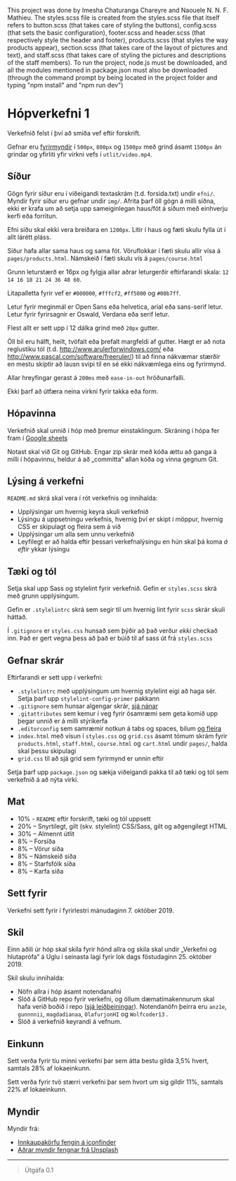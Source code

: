 This project was done by Imesha Chaturanga Chareyre and Naouele N. N. F. Mathieu.
The styles.scss file is created from the styles.scss file that itself refers to button.scss (that takes care of styling the buttons), config.scss (that sets the basic configuration), footer.scss and header.scss (that respectively style the header and footer), products.scss (that styles the way products appear),  section.scss (that takes care of the layout of pictures and text), and staff.scss (that takes care of styling the pictures and descriptions of the staff members).
To run the project, node.js must be downloaded, and all the modules mentioned in package.json must also be downloaded (through the command prompt by being located in the project folder and typing "npm install" and "npm run dev")


# Hópverkefni 1

Verkefnið felst í því að smíða vef eftir forskrift.

Gefnar eru [fyrirmyndir](utlit/) í `500px`, `800px` og `1500px` með grind ásamt `1500px` án grindar og yfirliti yfir virkni vefs í `utlit/video.mp4`.

## Síður

Gögn fyrir síður eru í viðeigandi textaskrám (t.d. forsida.txt) undir `efni/`. Myndir fyrir síður eru gefnar undir `img/`. Afrita þarf öll gögn á milli síðna, ekki er krafa um að setja upp sameiginlegan haus/fót á síðum með einhverju kerfi eða forritun.

Efni síðu skal ekki vera breiðara en `1200px`. Litir í haus og fæti skulu fylla út í allt lárétt pláss.

Síður hafa allar sama haus og sama fót. Vöruflokkar í fæti skulu allir vísa á `pages/products.html`. Námskeið í fæti skulu vís á `pages/course.html`

Grunn leturstærð er 16px og fylgja allar aðrar leturgerðir eftirfarandi skala: `12 14 16 18 21 24 36 48 60`.

Litapalletta fyrir vef er `#000000`, `#fffcf2`, `#ff5000` og `#00b7ff`.

Letur fyrir meginmál er Open Sans eða helvetica, arial eða sans-serif letur.
Letur fyrir fyrirsagnir er Oswald, Verdana eða serif letur.

Flest allt er sett upp í 12 dálka grind með `20px` gutter.

Öll bil eru hálft, heilt, tvöfalt eða þrefalt margfeldi af gutter. Hægt er að nota reglustiku tól (t.d. http://www.arulerforwindows.com/ eða http://www.pascal.com/software/freeruler/) til að finna nákvæmar stærðir en mestu skiptir að lausn svipi til en sé ekki nákvæmlega eins og fyrirmynd.

Allar hreyfingar gerast á `200ms` með `ease-in-out` hröðunarfalli.

Ekki þarf að útfæra neina virkni fyrir takka eða form.

## Hópavinna

Verkefnið skal unnið í hóp með þremur einstaklingum. Skráning í hópa fer fram í [Google sheets](https://docs.google.com/spreadsheets/d/1GwC9OvnpGHIkuX7ArRG7UQ-JV74b_pomegGXOWF1od0/edit?usp=sharing)

Notast skal við Git og GitHub. Engar zip skrár með kóða ættu að ganga á milli í hópavinnu, heldur á að „committa“ allan kóða og vinna gegnum Git.

## Lýsing á verkefni

`README.md` skrá skal vera í rót verkefnis og innihalda:

* Upplýsingar um hvernig keyra skuli verkefnið
* Lýsingu á uppsetningu verkefnis, hvernig því er skipt í möppur, hvernig CSS er skipulagt og fleira sem á við
* Upplýsingar um alla sem unnu verkefnið
* Leyfilegt er að halda eftir þessari verkefnalýsingu en hún skal þá koma _á eftir_ ykkar lýsingu

## Tæki og tól

Setja skal upp Sass og stylelint fyrir verkefnið. Gefin er `styles.scss` skrá með grunn upplýsingum.

Gefin er `.stylelintrc` skrá sem segir til um hvernig lint fyrir `scss` skrár skuli háttað.

Í `.gitignore` er `styles.css` hunsað sem þýðir að það verður _ekki_ checkað inn. Það er gert vegna þess að það er búið til af sass út frá `styles.scss`

## Gefnar skrár

Eftirfarandi er sett upp í verkefni:

* `.stylelintrc` með upplýsingum um hvernig stylelint eigi að haga sér. Setja þarf upp `stylelint-config-primer` pakkann
* `.gitignore` sem hunsar algengar skrár, [sjá nánar](https://help.github.com/ignore-files/)
* `.gitattributes` sem kemur í veg fyrir ósamræmi sem geta komið upp þegar unnið er á milli stýrikerfa
* `.editorconfig` sem samræmir notkun á tabs og spaces, bilum [og fleira](https://editorconfig.org/)
* `index.html` með vísun í `styles.css` og `grid.css` ásamt tómum skrám fyrir `products.html`, `staff.html`, `course.html` og `cart.html` undir `pages/`, halda skal þessu skipulagi
* `grid.css` til að sjá grid sem fyrirmynd er unnin eftir

Setja þarf upp `package.json` og sækja viðeigandi pakka til að tæki og tól sem verkefnið á að nýta virki.

## Mat

* 10% - `README` eftir forskrift, tæki og tól uppsett
* 20% – Snyrtilegt, gilt (skv. stylelint) CSS/Sass, gilt og aðgengilegt HTML
* 30% – Almennt útlit
* 8% – Forsíða
* 8% – Vörur síða
* 8% – Námskeið síða
* 8% – Starfsfólk síða
* 8% – Karfa síða

## Sett fyrir

Verkefni sett fyrir í fyrirlestri mánudaginn 7. október 2019.

## Skil

Einn aðili úr hóp skal skila fyrir hönd allra og skila skal undir „Verkefni og hlutaprófa“ á Uglu í seinasta lagi fyrir lok dags föstudaginn 25. október 2019.

Skil skulu innihalda:

* Nöfn allra í hóp ásamt notendanafni
* Slóð á GitHub repo fyrir verkefni, og öllum dæmatímakennurum skal hafa verið boðið í repo ([sjá leiðbeiningar](https://help.github.com/articles/inviting-collaborators-to-a-personal-repository/)). Notendanöfn þeirra eru `anz1e`, `gunnnnii`, `magdadianaa`, `OlafurjonHI` og `Wolfcoder13` .
* Slóð á verkefnið keyrandi á vefnum.

## Einkunn

Sett verða fyrir tíu minni verkefni þar sem átta bestu gilda 3,5% hvert, samtals 28% af lokaeinkunn.

Sett verða fyrir tvö stærri verkefni þar sem hvort um sig gildir 11%, samtals 22% af lokaeinkunn.

## Myndir

Myndir frá:

* [Innkaupakörfu fengin á iconfinder](https://www.iconfinder.com/icons/216460/cart_icon)
* [Aðrar myndir fengnar frá Unsplash](https://unsplash.com/photos/N4QTBfNQ8Nk)

---

> Útgáfa 0.1
